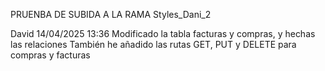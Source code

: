 PRUENBA DE SUBIDA A LA RAMA Styles_Dani_2

David 14/04/2025 13:36
Modificado la tabla facturas y compras, y hechas las relaciones
También he añadido las rutas GET, PUT y  DELETE para compras y facturas